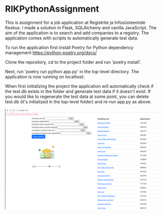 # RIKPythonAssignment

This is assignment for a job application at Registrite ja Infosüsteemide Keskus. I made a solution in Flask, SQLAlchemy and vanilla JavaScript. The aim of the application is to search and add companies to a registry. The application comes with scripts to automatically generate test data. 

To run the application first install Poetry for Python dependency management https://python-poetry.org/docs/

Clone the repository, cd to the project folder and run 'poetry install'.

Next, run 'poetry run python app.py' in the top-level directory. The application is now running on localhost. 

When first initializing the project the application will automatically check if the test.db exists in the folder and generate test data if it doesn't exist. If you would like to regenerate the test data at some point, you can delete test.db (it's initialized in the top-level folder) and re-run app.py as above. 

![alt text](https://github.com/mariakesa/RIKPythonAssignment/blob/main/doc_images/Screenshot%20from%202023-03-10%2002-37-18.png)

